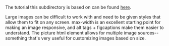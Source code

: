 The tutorial this subdirectory is based on can be found [here](https://www.digitalocean.com/community/tutorials/how-to-style-figure-and-image-html-elements-with-css).

Large images can be difficult to work with and need to be given styles that allow them to fit on any screen. max-width is an excellent starting point for making an image responsive, and alt tags + figcaptions make them easier to understand. The picture html element allows for multiple image sources--something that's very useful for customizing images based on size.